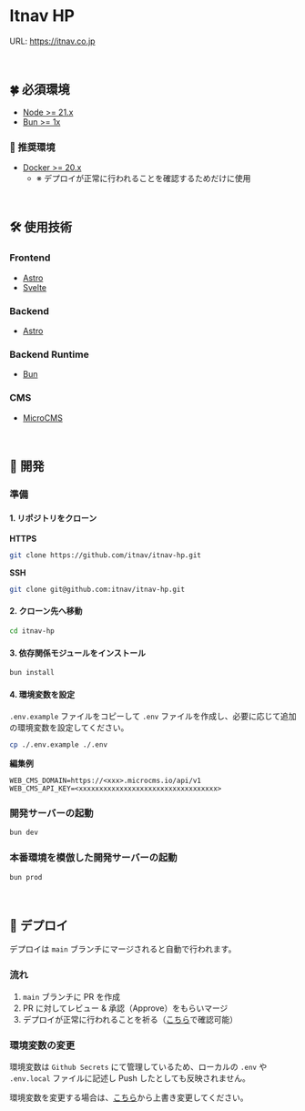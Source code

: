 # Itnav HP

URL: https://itnav.co.jp

<br />

## 🍀 必須環境

- [Node >= 21.x](https://nodejs.org/en/download/package-manager)
- [Bun >= 1x](https://bun.sh/docs/installation)

### 🥬 推奨環境

- [Docker >= 20.x](https://docs.docker.com/get-docker)
  - ※ デプロイが正常に行われることを確認するためだけに使用

<br />

## 🛠️ 使用技術

### Frontend

- [Astro](https://astro.build)
- [Svelte](https://svelte.dev)

### Backend

- [Astro](https://astro.build)

### Backend Runtime

- [Bun](https://bun.sh)

### CMS

- [MicroCMS](https://microcms.io)

<br />

## 🎱 開発

### 準備

#### 1. リポジトリをクローン

**HTTPS**

```bash
git clone https://github.com/itnav/itnav-hp.git
```

**SSH**

```bash
git clone git@github.com:itnav/itnav-hp.git
```

#### 2. クローン先へ移動

```bash
cd itnav-hp
```

#### 3. 依存関係モジュールをインストール

```bash
bun install
```

#### 4. 環境変数を設定

`.env.example` ファイルをコピーして `.env` ファイルを作成し、必要に応じて追加の環境変数を設定してください。

```bash
cp ./.env.example ./.env
```

**編集例**

```.env
WEB_CMS_DOMAIN=https://<xxx>.microcms.io/api/v1
WEB_CMS_API_KEY=<xxxxxxxxxxxxxxxxxxxxxxxxxxxxxxxxxx>
```

### 開発サーバーの起動

```bash
bun dev
```

### 本番環境を模倣した開発サーバーの起動

```bash
bun prod
```

<br />

## 🚀 デプロイ

デプロイは `main` ブランチにマージされると自動で行われます。

### 流れ

1. `main` ブランチに PR を作成
2. PR に対してレビュー & 承認（Approve）をもらいマージ
3. デプロイが正常に行われることを祈る（[こちら](https://github.com/itnav/itnav-hp/actions)で確認可能）

### 環境変数の変更

環境変数は `Github Secrets` にて管理しているため、ローカルの `.env` や `.env.local` ファイルに記述し Push したとしても反映されません。

環境変数を変更する場合は、[こちら](https://github.com/itnav/itnav-hp/settings/secrets/actions)から上書き変更してください。
